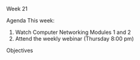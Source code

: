 Week 21
 

Agenda
This week:

1. Watch Computer Networking Modules 1 and 2
2. Attend the weekly webinar (Thursday 8:00 pm)

Objectives